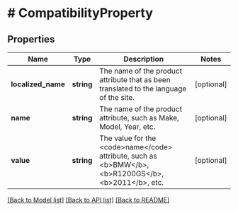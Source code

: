 # # CompatibilityProperty

## Properties

Name | Type | Description | Notes
------------ | ------------- | ------------- | -------------
**localized_name** | **string** | The name of the product attribute that as been translated to the language of the site. | [optional]
**name** | **string** | The name of the product attribute, such as Make, Model, Year, etc. | [optional]
**value** | **string** | The value for the &lt;code&gt;name&lt;/code&gt; attribute, such as &lt;b&gt;BMW&lt;/b&gt;, &lt;b&gt;R1200GS&lt;/b&gt;, &lt;b&gt;2011&lt;/b&gt;, etc. | [optional]

[[Back to Model list]](../../README.md#models) [[Back to API list]](../../README.md#endpoints) [[Back to README]](../../README.md)
